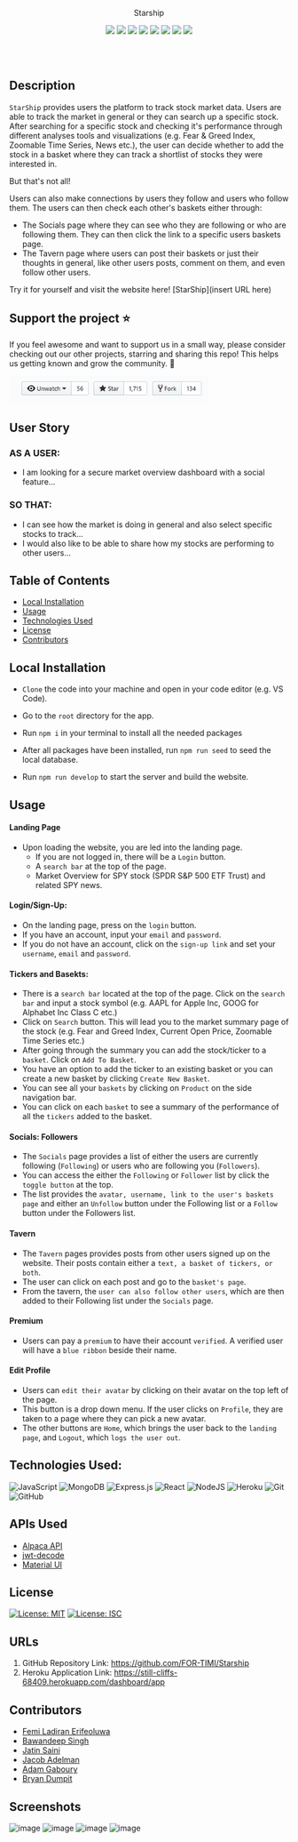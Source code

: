 
<p align="center">
  Starship
  <p align="center">
  <img src="https://img.shields.io/badge/javascript-%23323330.svg?style=for-the-badge&logo=javascript&logoColor=%23F7DF1E"/>
  <img src="https://img.shields.io/badge/MongoDB-%234ea94b.svg?style=for-the-badge&logo=mongodb&logoColor=white"/>
  <img src="https://img.shields.io/badge/express.js-%23404d59.svg?style=for-the-badge&logo=express&logoColor=%2361DAFB"/>
  <img src="https://img.shields.io/badge/react-%2320232a.svg?style=for-the-badge&logo=react&logoColor=%2361DAFB"/>
  <img src="https://img.shields.io/badge/node.js-6DA55F?style=for-the-badge&logo=node.js&logoColor=white"/>
  <img src="https://img.shields.io/badge/heroku-%23430098.svg?style=for-the-badge&logo=heroku&logoColor=white"/>
  <img src="https://img.shields.io/badge/git-%23F05033.svg?style=for-the-badge&logo=git&logoColor=white"/>
  <img src="https://img.shields.io/badge/github-%23121011.svg?style=for-the-badge&logo=github&logoColor=white"/>
</p>
</p>
<br/>



<br/>


## Description
`StarShip` provides users the platform to track stock market data. Users are able to track the market in general or they can search up a specific stock. After searching for a specific stock and checking it's performance through different analyses tools and visualizations (e.g. Fear & Greed Index, Zoomable Time Series, News etc.), the user can decide whether to add the stock in a basket where they can track a shortlist of stocks they were interested in. 

But that's not all! 

Users can also make connections by users they follow and users who follow them. The users can then check each other's baskets either through:
 * The Socials page where they can see who they are following or who are following them. They can then click the link to a specific users baskets page.
 * The Tavern page where users can post their baskets or just their thoughts in general, like other users posts, comment on them, and even follow other users.

Try it for yourself and visit the website here!
[StarShip](insert URL here)

## Support the project ⭐
If you feel awesome and want to support us in a small way, please consider checking out our other projects, starring and sharing this repo! This helps us getting known and grow the community. 🙏
 
 ![image](https://raw.githubusercontent.com/lusaxweb/vuesax/master/public/github-vuesax-star.gif)

## User Story
### AS A USER:
* I am looking for a secure market overview dashboard with a social feature...

### SO THAT:
* I can see how the market is doing in general and also select specific stocks to track...
* I would also like to be able to share how my stocks are performing to other users...

## Table of Contents
* [Local Installation](#local-installation)
* [Usage](#usage)
* [Technologies Used](#technologies-used)
* [License](#license)
* [Contributors](#contributors)

## Local Installation
* `Clone` the code into your machine and open in your code editor (e.g. VS Code).

* Go to the `root` directory for the app.

* Run `npm i` in your terminal to install all the needed packages

* After all packages have been installed, run `npm run seed` to seed the local database.

* Run `npm run develop` to start the server and build the website.

## Usage
#### Landing Page
* Upon loading the website, you are led into the landing page.
  - If you are not logged in, there will be a `Login` button.
  - A `search bar` at the top of the page.
  - Market Overview for SPY stock (SPDR S&P 500 ETF Trust) and related SPY news.
#### Login/Sign-Up:
 * On the landing page, press on the `login` button. 
 * If you have an account, input your `email` and `password`.
 * If you do not have an account, click on the `sign-up link` and set your `username`, `email` and `password`.

#### Tickers and Basekts:
 * There is a `search bar` located at the top of the page. Click on the `search bar` and input a stock symbol (e.g. AAPL for Apple Inc, GOOG for Alphabet Inc Class C etc.)
 * Click on `Search` button. This will lead you to the market summary page of the stock (e.g. Fear and Greed Index, Current Open Price, Zoomable Time Series etc.)
 * After going through the summary you can add the stock/ticker to a `basket`. Click on `Add To Basket`.
 * You have an option to add the ticker to an existing basket or you can create a new basket by clicking `Create New Basket`.
 * You can see all your `baskets` by clicking on `Product` on the side navigation bar.
 * You can click on each `basket` to see a summary of the performance of all the `tickers` added to the basket.

 #### Socials: Followers
 * The `Socials` page provides a list of either the users are currently following (`Following`) or users who are following you (`Followers`).
 * You can access the either the `Following` or `Follower` list by click the `toggle button` at the top.
 * The list provides the `avatar, username, link to the user's baskets page` and either an `Unfollow` button under the Following list or a `Follow` button under the Followers list.
 
 #### Tavern
 * The `Tavern` pages provides posts from other users signed up on the website. Their posts contain either a `text, a basket of tickers, or both`.
 * The user can click on each post and go to the `basket's page`.
 * From the tavern, the `user can also follow other users`, which are then added to their Following list under the `Socials` page.

 #### Premium
 * Users can pay a `premium` to have their account `verified`. A verified user will have a `blue ribbon` beside their name.

 #### Edit Profile
 * Users can `edit their avatar` by clicking on their avatar on the top left of the page.
 * This button is a drop down menu. If the user clicks on `Profile`, they are taken to a page where they can pick a new avatar.
 * The other buttons are `Home`, which brings the user back to the `landing page`, and `Logout`, which `logs the user out`.


## Technologies Used:
![JavaScript](https://img.shields.io/badge/javascript-%23323330.svg?style=for-the-badge&logo=javascript&logoColor=%23F7DF1E)
![MongoDB](https://img.shields.io/badge/MongoDB-%234ea94b.svg?style=for-the-badge&logo=mongodb&logoColor=white)
![Express.js](https://img.shields.io/badge/express.js-%23404d59.svg?style=for-the-badge&logo=express&logoColor=%2361DAFB)
![React](https://img.shields.io/badge/react-%2320232a.svg?style=for-the-badge&logo=react&logoColor=%2361DAFB)
![NodeJS](https://img.shields.io/badge/node.js-6DA55F?style=for-the-badge&logo=node.js&logoColor=white)
![Heroku](https://img.shields.io/badge/heroku-%23430098.svg?style=for-the-badge&logo=heroku&logoColor=white)
![Git](https://img.shields.io/badge/git-%23F05033.svg?style=for-the-badge&logo=git&logoColor=white)
![GitHub](https://img.shields.io/badge/github-%23121011.svg?style=for-the-badge&logo=github&logoColor=white)



## APIs Used
* [Alpaca API](https://www.npmjs.com/package/@alpacahq/alpaca-trade-api)
* [jwt-decode](https://www.npmjs.com/package/jwt-decode)
* [Material UI](https://mui.com/)



## License
[![License: MIT](https://img.shields.io/badge/License-MIT-yellow.svg)](https://opensource.org/licenses/MIT)
[![License: ISC](https://img.shields.io/badge/License-ISC-blue.svg)](https://opensource.org/licenses/ISC)

## URLs
1) GitHub Repository Link: https://github.com/FOR-TIMI/Starship
2) Heroku Application Link: https://still-cliffs-68409.herokuapp.com/dashboard/app

## Contributors
- [Femi Ladiran Erifeoluwa](https://github.com/FOR-TIMI)
- [Bawandeep Singh](https://github.com/singhbawan)
- [Jatin Saini](https://github.com/jatin1211)
- [Jacob Adelman](https://github.com/jakeadelman)
- [Adam Gaboury](https://github.com/AdamGabo)
- [Bryan Dumpit](https://github.com/Bryandumpit)

## Screenshots
![image](https://user-images.githubusercontent.com/104241247/206576965-55c72653-d4e5-43dd-b50a-9a06d3402d6b.png)
![image](https://user-images.githubusercontent.com/104241247/206577306-c546bb07-980b-4795-a9ca-d7274770e97b.png)
![image](https://user-images.githubusercontent.com/104241247/206577423-5ea03e92-b013-4771-9e2f-963bef43f099.png)
![image](https://user-images.githubusercontent.com/104241247/206577751-914e53d5-8425-47a2-9559-bee806237925.png)






